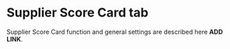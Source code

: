 # Supplier Score Card tab

Supplier Score Card function and general settings are described here **ADD LINK**.


